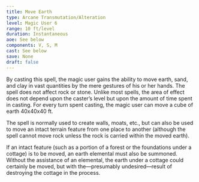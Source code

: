```yaml
---
title: Move Earth
type: Arcane Transmutation/Alteration
level: Magic User 6
range: 10 ft/level
duration: Instantaneous
aoe: See below
components: V, S, M
cast: See below
save: None
draft: false
---
```


By casting this spell, the magic user gains the ability to move earth, sand, and clay in vast quantities by the mere gestures of his or her hands. The spell does not affect rock or stone. Unlike most spells, the area of effect does not depend upon the caster’s level but upon the amount of time spent in casting. For every turn spent casting, the magic user can move a cube of earth 40x40x40 ft.

The spell is normally used to create walls, moats, etc., but can also be used to move an intact terrain feature from one place to another (although the spell cannot move rock unless the rock is carried within the moved earth).

If an intact feature (such as a portion of a forest or the foundations under a cottage) is to be moved, an earth elemental must also be summoned. Without the assistance of an elemental, the earth under a cottage could certainly be moved, but with the—presumably undesired—result of destroying the cottage in the process.
